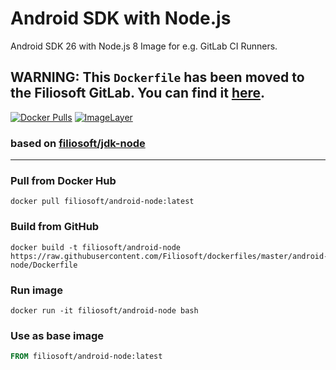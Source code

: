 # Android SDK with Node.js
Android SDK 26 with Node.js 8 Image for e.g. GitLab CI Runners.
## WARNING: This `Dockerfile` has been moved to the Filiosoft GitLab. You can find it [here](https://gitlab.filiosoft.com/docker/android-node). 

[![Docker Pulls](https://img.shields.io/docker/pulls/filiosoft/android-node.svg?style=flat-square)](https://hub.docker.com/r/filiosoft/android-node/)
[![ImageLayer](https://badge.imagelayers.io/filiosoft/android-node:latest.svg)](https://imagelayers.io/?images=filiosoft/android-node:latest)

### based on [filiosoft/jdk-node](https://hub.docker.com/r/filiosoft/jdk-node/)
----
### Pull from Docker Hub
```
docker pull filiosoft/android-node:latest
```

### Build from GitHub
```
docker build -t filiosoft/android-node https://raw.githubusercontent.com/Filiosoft/dockerfiles/master/android-node/Dockerfile
```

### Run image
```
docker run -it filiosoft/android-node bash
```

### Use as base image
```Dockerfile
FROM filiosoft/android-node:latest
```